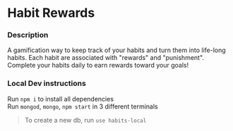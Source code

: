 # Habit Rewards
### Description
A gamification way to keep track of your habits and turn them into life-long habits. Each habit are associated with "rewards" and "punishment". Complete your habits daily to earn rewards toward your goals!


### Local Dev instructions
Run `npm i` to install all dependencies <br/>
Run `mongod`, `mongo`, `npm start` in 3 different terminals <br/>
> To create a new db, run `use habits-local`